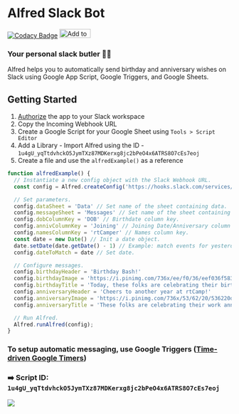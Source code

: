 # Alfred Slack Bot 
[![Codacy Badge](https://app.codacy.com/project/badge/Grade/acee0665d7414dd98b6b8959f1d22852)](https://www.codacy.com/gh/danish17/alfred-slack-bot/dashboard?utm_source=github.com&amp;utm_medium=referral&amp;utm_content=danish17/alfred-slack-bot&amp;utm_campaign=Badge_Grade) 
<a href="https://slack.com/oauth/v2/authorize?scope=incoming-webhook chat:write&client_id=2618518958503.2630472038933"><img alt="Add to Slack" height="20" width="70" src="https://platform.slack-edge.com/img/add_to_slack.png" srcSet="https://platform.slack-edge.com/img/add_to_slack.png 1x, https://platform.slack-edge.com/img/add_to_slack@2x.png 2x" /></a>

### Your personal slack butler 🤵‍♂️ 
Alfred helps you to automatically send birthday and anniversary wishes on Slack using Google App Script, Google Triggers, and Google Sheets.

## Getting Started
1. [Authorize](https://slack.com/oauth/v2/authorize?scope=incoming-webhook,chat:write&client_id=2618518958503.2630472038933) the app to your Slack workspace
2. Copy the Incoming Webhook URL
3. Create a Google Script for your Google Sheet using `Tools > Script Editor`
5. Add a Library - Import Alfred using the ID - `1u4gU_yqTtdvhckO5JymTXz87MDKerxg8jc2bPeO4x6ATRS8O7cEs7eoj` 
6. Create a file and use the `alfredExample()` as a reference
```js
function alfredExample() {
  // Instantiate a new config object with the Slack Webhook URL.
  const config = Alfred.createConfig('https://hooks.slack.com/services/T000000000000/B0AAAAAAAAA/ABCDEXYZ123456')

  // Set parameters.
  config.dataSheet = 'Data' // Set name of the sheet containing data.
  config.messageSheet = 'Messages' // Set name of the sheet containing messages.
  config.dobColumnKey = 'DOB' // Birthdate column key.
  config.annivColumnKey = 'Joining' // Joining Date/Anniversary column key.
  config.namesColumnKey = 'rtCamper' // Names column key.
  const date = new Date() // Init a date object.
  date.setDate(date.getDate() - 1) // Example: match events for yesterday.
  config.dateToMatch = date // Set date.

  // Configure messages.
  config.birthdayHeader = 'Birthday Bash!'
  config.birthdayImage = 'https://i.pinimg.com/736x/ee/f0/36/eef036f583e91a438896a377716ea85e.jpg'
  config.birthdayTitle = 'Today, these folks are celebrating their birthdays :birthday::'
  config.anniversaryHeader = 'Cheers to another year at rtCamp!'
  config.anniversaryImage = 'https://i.pinimg.com/736x/53/62/20/536220dd51e9c770b986ba364c13cf27.jpg'
  config.anniversaryTitle = 'These folks are celebrating their work anniversary today :partying_face::'

  // Run Alfred.
  Alfred.runAlfred(config);
}
```
### To setup automatic messaging, use Google Triggers ([Time-driven Google Timers](https://developers.google.com/apps-script/guides/triggers/installable#time-driven_triggers))

### ➡️ Script ID: `1u4gU_yqTtdvhckO5JymTXz87MDKerxg8jc2bPeO4x6ATRS8O7cEs7eoj`

![](https://danishshakeel.me/wp-content/uploads/2021/10/Screenshot-2021-10-24-at-7.28.03-PM.png)
